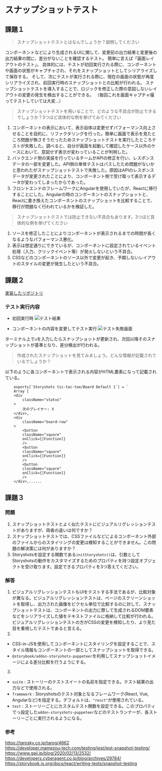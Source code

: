 # スナップショットテスト

## 課題１

> スナップショットテストとはなんでしょうか？説明してください

コンポーネントなどにより生成されるUIに関して、変更前の出力結果と変更後の出力結果の間に、差分がないことを確認するテスト。
簡単に言えば「画面レイアウトのテスト」。
具体的には、テストが初回実行される際に、コンポーネントや画面の状態がキャプチャされ、それをスナップショットとしてシリアライズして保存する。
そして、次にテストが実行される際に、現在の画面の状態が再度シリアライズされ、前回実行時のスナップショットとの比較が行われる。
スナップショットテストを導入することで、ロジックを修正した際の意図しないレイアウトの変更の発生を検出することができる。
（毎回これを画面キャプチャ撮ってテストしていては大変…）

> スナップショットテストを用いることで、どのような不具合が防止できるでしょうか？3つほど具体的な例を挙げてみてください

1. コンポーネントの表示において、表示自体は変更せずパフォーマンス向上させることを目的に、リファクタリングを行った。簡単に画面で表示を見たところ問題が無さそうだったためスナップショットテストを実行したところテストが失敗した。調べると、自分が画面を起動して確認したケース以外のケースにおいて、意図せず表示が変わっていることが判明した。
2. バックエンド側の実装を行っているチームがAPIの修正を行い、レスポンスデータの一部を変更した。API側の単体テストはパスしたため問題がないかと思われたがスナップショットテストで失敗した。原因はAPIのレスポンスデータが変更されたことにより、コンポーネント側で受け取って表示するデータが変わってしまったからであった。
3. フロントエンドのフレームワークにAngularを使用していたが、Reactに移行することにした。Angularの時のコンポーネントのスナップショットと、Reactに書き換えたコンポーネントのスナップショットを比較することで、移行が問題なく行われているかを検証した。

> スナップショットテストでは防止できない不具合もあります。3つほど具体的な例を挙げてください

1. ソースを修正したことによりコンポーネントが表示されるまでの時間が長くなるようなパフォーマンス悪化。
2. 表示は想定通りにできているが、コンポーネントに設定されているイベント処理（入力、クリックイベント等）が発火しないという不具合。
3. CSSなどのコンポーネントのソース以外で変更が起き、予期しないレイアウトのスタイルの変更が発生したという不具合。

## 課題２
[実装したリポジトリ](https://github.com/hira-kenta/storybook_sample/pull/2)

### テスト実行内容

- 初回実行時
![テスト結果](/21_snapshot/screenshots/テスト結果画面.png)  

- コンポーネントの内容を変更してテスト実行
![テスト失敗画面](/21_snapshot/screenshots/テスト失敗画面.png)

ターミナル上で`u`を入力したらスナップショットが更新され、次回以降そのスナップショットが基準となり、差分検出が行われる。


> 作成されたスナップショットを見てみましょう。どんな情報が記載されているでしょうか？

以下のように各コンポーネントで表示される内容がHTML要素になって記載されている。
```
    exports[`Storyshots tic-tac-toe/Board Default 1`] = `
    Array [
    <div
        className="status"
    >
        次のプレイヤー: X
    </div>,
    <div
        className="board-row"
    >
        <button
        className="square"
        onClick={[Function]}
        />
        <button
        className="square"
        onClick={[Function]}
        />
        <button
        className="square"
        onClick={[Function]}
        />
    </div>,......

```

## 課題３

### 問題
1. スナップショットテストとよく似たテストにビジュアルリグレッションテストがありますが、両者の違いは何ですか？ 
2. スナップショットテストでは、CSSファイルなどによるコンポーネント外部のファイルからのスタイリングの変更は検知することができません。この問題の解決策には何がありますか？
3. Storyshotsを設定する関数である`initStoryshots()`は、引数としてStoryshotsの動作をカスタマイズするためのプロパティを持つ設定オブジェクトを受け取ります。設定できるプロパティを3つ答えてください。

### 解答
1. ビジュアルリグレッションテストもUIをテストする手法であるが、比較対象が異なる。ビジュアルリグレッションテストは、ページのスクリーンショットを取得し、出力された画像をピクセル単位で比較するのに対して、スナップショットテストは、コンポーネントの出力に際して生成されるDOM要素などをシリアライズした値をテキストファイルに格納して比較が行われる。ビジュアルリグレッションテストの方がCSSの変更を検知したり、より見た目を重視したテストであると言える。
2. 
 - CSS-in-JSを使用してコンポーネントにスタイリングを設定することで、スタイル情報もコンポーネントの一部としてスナップショットを取得できる。
 - `@storybook/addon-storyshots-puppeteer`を利用してスナップショットイメージによる差分比較を行うようにする。
3. 
- `suite` : ストーリーのテストスイートの名前を指定できる。テスト結果の出力などで使用される。
- `framework` : Storyshotsのテスト対象となるフレームワーク(React, Vue, Angularなど)を指定する。デフォルトは、`"resct"`が使用されている。
- `test` : ストーリーごとにカスタムテスト関数を設定できる。このプロパティでっ設定した`addon-storyshots-puppeteer`などのテストランナーが、各ストーリーごとに実行されるようになる。

  
### 参考
https://tarosky.co.jp/tarog/4662  
https://developer.mamezou-tech.com/testing/jest/jest-snapshot-testing/  
https://www.gaji.jp/blog/2020/02/13/2532/  
https://developers.cyberagent.co.jp/blog/archives/29784/  
https://storybook.js.org/docs/react/writing-tests/snapshot-testing  
